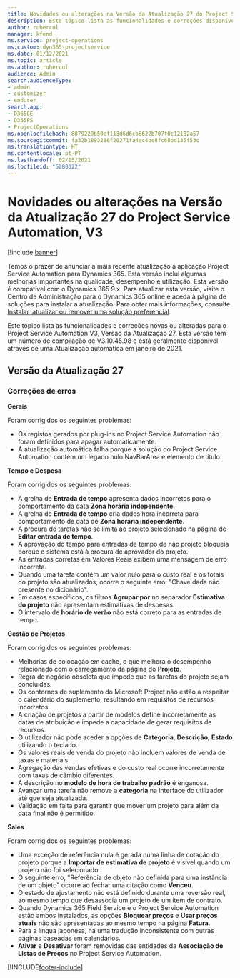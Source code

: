 ```yaml
---
title: Novidades ou alterações na Versão da Atualização 27 do Project Service Automation, V3
description: Este tópico lista as funcionalidades e correções disponíveis no Project Service Automation V3, Versão da Atualização 27, V3.
author: ruhercul
manager: kfend
ms.service: project-operations
ms.custom: dyn365-projectservice
ms.date: 01/12/2021
ms.topic: article
ms.author: ruhercul
audience: Admin
search.audienceType:
- admin
- customizer
- enduser
search.app:
- D365CE
- D365PS
- ProjectOperations
ms.openlocfilehash: 8879229b50ef113d6d6cb8622b707f0c12182a57
ms.sourcegitcommit: fa32b1893286f20271fa4ec4be8fc68bd135f53c
ms.translationtype: HT
ms.contentlocale: pt-PT
ms.lasthandoff: 02/15/2021
ms.locfileid: "5280322"
---
```

# <a name="whats-new-or-changed-in-project-service-automation-update-release-27-v3"></a>Novidades ou alterações na Versão da Atualização 27 do Project Service Automation, V3

[!include [banner](../includes/psa-now-project-operations.md)]

Temos o prazer de anunciar a mais recente atualização à aplicação Project Service Automation para Dynamics 365. Esta versão inclui algumas melhorias importantes na qualidade, desempenho e utilização. Esta versão é compatível com o Dynamics 365 9.x. Para atualizar esta versão, visite o Centro de Administração para o Dynamics 365 online e aceda à página de soluções para instalar a atualização. Para obter mais informações, consulte [Instalar, atualizar ou remover uma solução preferencial](https://docs.microsoft.com/power-platform/admin/install-remove-preferred-solution).

Este tópico lista as funcionalidades e correções novas ou alteradas para o Project Service Automation V3, Versão da Atualização 27. Esta versão tem um número de compilação de V3.10.45.98 e está geralmente disponível através de uma Atualização automática em janeiro de 2021.

## <a name="update-release-27"></a>Versão da Atualização 27

### <a name="bug-fixes"></a>Correções de erros

**Gerais**

Foram corrigidos os seguintes problemas:

- Os registos gerados por plug-ins no Project Service Automation não foram definidos para apagar automaticamente.
- A atualização automática falha porque a solução do Project Service Automation contém um legado nulo NavBarArea e elemento de título.

**Tempo e Despesa**

Foram corrigidos os seguintes problemas:

- A grelha de **Entrada de tempo** apresenta dados incorretos para o comportamento da data **Zona horária independente**.
- A grelha de **Entrada de tempo** cria dados hora incorreta para comportamento de data de **Zona horária independente**.
- A procura de tarefas não se limita ao projeto selecionado na página de **Editar entrada de tempo**.
- A aprovação do tempo para entradas de tempo de não projeto bloqueia porque o sistema está à procura de aprovador do projeto.
- As entradas corretas em Valores Reais exibem uma mensagem de erro incorreta.
- Quando uma tarefa contém um valor nulo para o custo real e os totais do projeto são atualizados, ocorre o seguinte erro: "Chave dada não presente no dicionário".
- Em casos específicos, os filtros **Agrupar por** no separador **Estimativa do projeto** não apresentam estimativas de despesas.
- O intervalo de **horário de verão** não está correto para as entradas de tempo.

**Gestão de Projetos**

Foram corrigidos os seguintes problemas:

- Melhorias de colocação em cache, o que melhora o desempenho relacionado com o carregamento da página do **Projeto**.
- Regra de negócio obsoleta que impede que as tarefas do projeto sejam concluídas.
- Os contornos de suplemento do Microsoft Project não estão a respeitar o calendário do suplemento, resultando em requisitos de recursos incorretos.
- A criação de projetos a partir de modelos define incorretamente as datas de atribuição e impede a capacidade de gerar requisitos de recursos.
- O utilizador não pode aceder a opções de **Categoria**, **Descrição**, **Estado** utilizando o teclado.
- Os valores reais de venda do projeto não incluem valores de venda de taxas e materiais.
- Agregação das vendas efetivas e do custo real ocorre incorretamente com taxas de câmbio diferentes.
- A descrição no **modelo de hora de trabalho padrão** é enganosa.
- Avançar uma tarefa não remove a **categoria** na interface do utilizador até que seja atualizada.
- Validação em falta para garantir que mover um projeto para além da data final não é permitido.

**Sales**

Foram corrigidos os seguintes problemas:

- Uma exceção de referência nula é gerada numa linha de cotação do projeto porque a **Importar de estimativa de projeto** é visível quando um projeto não foi selecionado.
- O seguinte erro, "Referência de objeto não definida para uma instância de um objeto" ocorre ao fechar uma citação como **Venceu**.
- O estado de ajustamento não está definido durante uma reversão real, ao mesmo tempo que desassocia um projeto de um item de contrato.
- Quando Dynamics 365 Field Service e o Project Service Automation estão ambos instalados, as opções **Bloquear preços** e **Usar preços atuais** não são apresentadas ao mesmo tempo na página **Fatura**.
- Para a língua japonesa, há uma tradução inconsistente com outras páginas baseadas em calendários.
- **Ativar** e **Desativar** foram removidas das entidades da **Associação de Listas de Preços** no Project Service Automation.


[!INCLUDE[footer-include](../includes/footer-banner.md)]